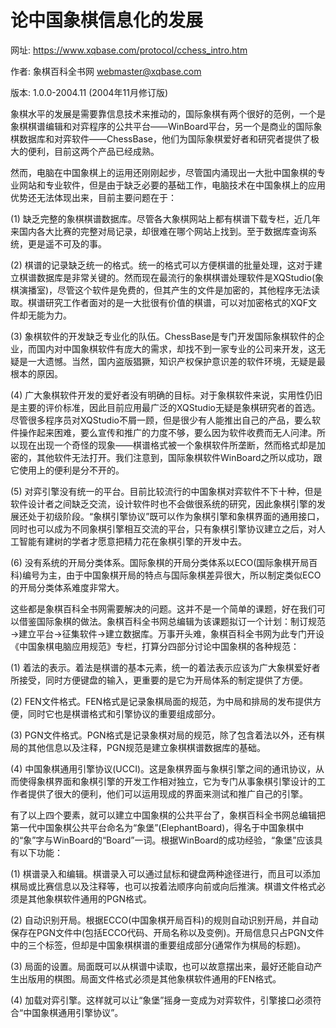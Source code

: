 # 论中国象棋信息化的发展

网址: <https://www.xqbase.com/protocol/cchess_intro.htm>

作者: 象棋百科全书网 <webmaster@xqbase.com>

版本: 1.0.0-2004.11 (2004年11月修订版)

象棋水平的发展是需要靠信息技术来推动的，国际象棋有两个很好的范例，一个是象棋棋谱编辑和对弈程序的公共平台——WinBoard平台，另一个是商业的国际象棋数据库和对弈软件——ChessBase，他们为国际象棋爱好者和研究者提供了极大的便利，目前这两个产品已经成熟。

然而，电脑在中国象棋上的运用还刚刚起步，尽管国内涌现出一大批中国象棋的专业网站和专业软件，但是由于缺乏必要的基础工作，电脑技术在中国象棋上的应用优势还无法体现出来，目前主要问题在于：

(1)
缺乏完整的象棋棋谱数据库。尽管各大象棋网站上都有棋谱下载专栏，近几年来国内各大比赛的完整对局记录，却很难在哪个网站上找到。至于数据库查询系统，更是遥不可及的事。

(2)
棋谱的记录缺乏统一的格式。统一的格式可以方便棋谱的批量处理，这对于建立棋谱数据库是非常关键的。然而现在最流行的象棋棋谱处理软件是XQStudio(象棋演播室)，尽管这个软件是免费的，但其产生的文件是加密的，其他程序无法读取。棋谱研究工作者面对的是一大批很有价值的棋谱，可以对加密格式的XQF文件却无能为力。

(3)
象棋软件的开发缺乏专业化的队伍。ChessBase是专门开发国际象棋软件的企业，而国内对中国象棋软件有庞大的需求，却找不到一家专业的公司来开发，这无疑是一大遗憾。当然，国内盗版猖獗，知识产权保护意识差的软件环境，无疑是最根本的原因。

(4)
广大象棋软件开发的爱好者没有明确的目标。对于象棋软件来说，实用性仍旧是主要的评价标准，因此目前应用最广泛的XQStudio无疑是象棋研究者的首选。尽管很多程序员对XQStudio不屑一顾，但是很少有人能推出自己的产品，要么软件操作起来困难，要么宣传和推广的力度不够，要么因为软件收费而无人问津。所以现在出现一个奇怪的现象——棋谱格式被一个象棋软件所垄断，然而格式却是加密的，其他软件无法打开。我们注意到，国际象棋软件WinBoard之所以成功，跟它使用上的便利是分不开的。

(5)
对弈引擎没有统一的平台。目前比较流行的中国象棋对弈软件不下十种，但是软件设计者之间缺乏交流，设计软件时也不会做很系统的研究，因此象棋引擎的发展还处于初级阶段。“象棋引擎协议”既可以作为象棋引擎和象棋界面的通用接口，同时也可以成为不同象棋引擎相互交流的平台，只有象棋引擎协议建立之后，对人工智能有建树的学者才愿意把精力花在象棋引擎的开发中去。

(6)
没有系统的开局分类体系。国际象棋的开局分类体系以ECO(国际象棋开局百科)编号为主，由于中国象棋开局的特点与国际象棋差异很大，所以制定类似ECO的开局分类体系难度非常大。

这些都是象棋百科全书网需要解决的问题。这并不是一个简单的课题，好在我们可以借鉴国际象棋的做法。象棋百科全书网总编辑为该课题拟订一个计划：制订规范→建立平台→征集软件→建立数据库。万事开头难，象棋百科全书网为此专门开设《中国象棋电脑应用规范》专栏，打算分四部分讨论中国象棋的各种规范：

(1) 着法的表示。着法是棋谱的基本元素，统一的着法表示应该为广大象棋爱好者所接受，同时方便键盘的输入，更重要的是它为开局体系的制定提供了方便。

(2) FEN文件格式。FEN格式是记录象棋局面的规范，为中局和排局的发布提供方便，同时它也是棋谱格式和引擎协议的重要组成部分。

(3) PGN文件格式。PGN格式是记录象棋对局的规范，除了包含着法以外，还有棋局的其他信息以及注释，PGN规范是建立象棋棋谱数据库的基础。

(4)
中国象棋通用引擎协议(UCCI)。这是象棋界面与象棋引擎之间的通讯协议，从而使得象棋界面和象棋引擎的开发工作相对独立，它为专门从事象棋引擎设计的工作者提供了很大的便利，他们可以运用现成的界面来测试和推广自己的引擎。

有了以上四个要素，就可以建立中国象棋的公共平台了，象棋百科全书网总编辑把第一代中国象棋公共平台命名为“象堡”(ElephantBoard)，得名于中国象棋中的“象”字与WinBoard的“Board”一词。根据WinBoard的成功经验，“象堡”应该具有以下功能：

(1)
棋谱录入和编辑。棋谱录入可以通过鼠标和键盘两种途径进行，而且可以添加棋局或比赛信息以及注释等，也可以按着法顺序向前或向后推演。棋谱文件格式必须是其他象棋软件通用的PGN格式。

(2)
自动识别开局。根据ECCO(中国象棋开局百科)的规则自动识别开局，并自动保存在PGN文件中(包括ECCO代码、开局名称以及变例)。开局信息只占PGN文件中的三个标签，但却是中国象棋棋谱的重要组成部分(通常作为棋局的标题)。

(3) 局面的设置。局面既可以从棋谱中读取，也可以故意摆出来，最好还能自动产生出版用的棋图。局面文件格式必须是其他象棋软件通用的FEN格式。

(4) 加载对弈引擎。这样就可以让“象堡”摇身一变成为对弈软件，引擎接口必须符合“中国象棋通用引擎协议”。
